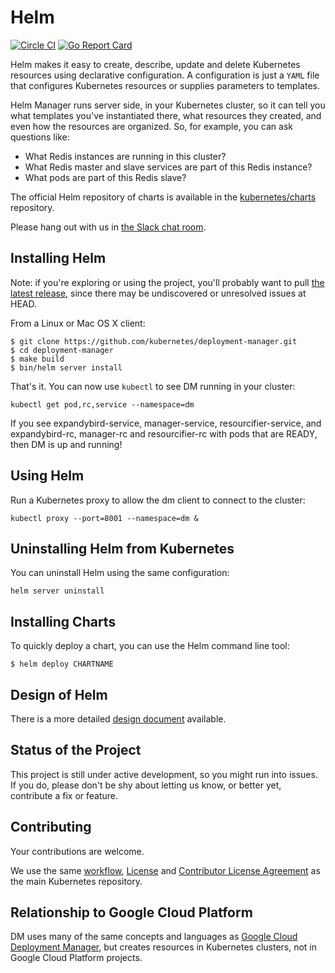 # Helm

[![Circle CI](https://circleci.com/gh/kubernetes/helm.svg?style=svg)](https://circleci.com/gh/kubernetes/helm) [![Go Report Card](http://goreportcard.com/badge/kubernetes/helm)](http://goreportcard.com/report/kubernetes/helm)

Helm makes it easy to create, describe, update and
delete Kubernetes resources using declarative configuration. A configuration is
just a `YAML` file that configures Kubernetes resources or supplies parameters
to templates.

Helm Manager runs server side, in your Kubernetes cluster, so it can tell you what templates
you've instantiated there, what resources they created, and even how the resources
are organized. So, for example, you can ask questions like:

* What Redis instances are running in this cluster?
* What Redis master and slave services are part of this Redis instance?
* What pods are part of this Redis slave?

The official Helm repository of charts is available in the
[kubernetes/charts](https://github.com/kubernetes/charts) repository.

Please hang out with us in [the Slack chat room](https://kubernetes.slack.com/messages/helm/).

## Installing Helm

Note: if you're exploring or using the project, you'll probably want to pull
[the latest release](https://github.com/kubernetes/helm/releases/latest),
since there may be undiscovered or unresolved issues at HEAD.

From a Linux or Mac OS X client:

```
$ git clone https://github.com/kubernetes/deployment-manager.git
$ cd deployment-manager
$ make build
$ bin/helm server install
```

That's it. You can now use `kubectl` to see DM running in your cluster:

```
kubectl get pod,rc,service --namespace=dm
```

If you see expandybird-service, manager-service, resourcifier-service, and
expandybird-rc, manager-rc and resourcifier-rc with pods that are READY, then DM
is up and running!

## Using Helm

Run a Kubernetes proxy to allow the dm client to connect to the cluster:

```
kubectl proxy --port=8001 --namespace=dm &
```

## Uninstalling Helm from Kubernetes

You can uninstall Helm using the same configuration:

```
helm server uninstall
```

## Installing Charts

To quickly deploy a chart, you can use the Helm command line tool:

```
$ helm deploy CHARTNAME
```

## Design of Helm

There is a more detailed [design document](docs/design/design.md) available.

## Status of the Project

This project is still under active development, so you might run into issues. If
you do, please don't be shy about letting us know, or better yet, contribute a
fix or feature.

## Contributing
Your contributions are welcome.

We use the same [workflow](https://github.com/kubernetes/kubernetes/blob/master/docs/devel/development.md#git-setup),
[License](LICENSE) and [Contributor License Agreement](CONTRIBUTING.md) as the main Kubernetes repository.

## Relationship to Google Cloud Platform
DM uses many of the same concepts and languages as
[Google Cloud Deployment Manager](https://cloud.google.com/deployment-manager/overview),
but creates resources in Kubernetes clusters, not in Google Cloud Platform projects.
